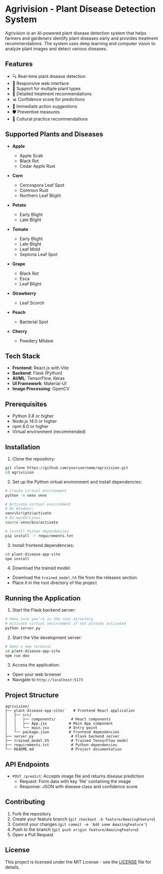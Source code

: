 # Agrivision - Plant Disease Detection System

Agrivision is an AI-powered plant disease detection system that helps farmers and gardeners identify plant diseases early and provides treatment recommendations. The system uses deep learning and computer vision to analyze plant images and detect various diseases.

## Features

- 🔍 Real-time plant disease detection
- 📱 Responsive web interface
- 🌱 Support for multiple plant types
- 💊 Detailed treatment recommendations
- 📊 Confidence score for predictions
- 🎯 Immediate action suggestions
- 🛡️ Preventive measures
- 🌿 Cultural practice recommendations

## Supported Plants and Diseases

- **Apple**
  - Apple Scab
  - Black Rot
  - Cedar Apple Rust

- **Corn**
  - Cercospora Leaf Spot
  - Common Rust
  - Northern Leaf Blight

- **Potato**
  - Early Blight
  - Late Blight

- **Tomato**
  - Early Blight
  - Late Blight
  - Leaf Mold
  - Septoria Leaf Spot

- **Grape**
  - Black Rot
  - Esca
  - Leaf Blight

- **Strawberry**
  - Leaf Scorch

- **Peach**
  - Bacterial Spot

- **Cherry**
  - Powdery Mildew

## Tech Stack

- **Frontend**: React.js with Vite
- **Backend**: Flask (Python)
- **AI/ML**: TensorFlow, Keras
- **UI Framework**: Material-UI
- **Image Processing**: OpenCV

## Prerequisites

- Python 3.8 or higher
- Node.js 14.0 or higher
- npm 6.0 or higher
- Virtual environment (recommended)

## Installation

1. Clone the repository:
```bash
git clone https://github.com/yourusername/agrivision.git
cd agrivision
```

2. Set up the Python virtual environment and install dependencies:
```bash
# Create virtual environment
python -m venv venv

# Activate virtual environment
# On Windows:
venv\Scripts\activate
# On macOS/Linux:
source venv/bin/activate

# Install Python dependencies
pip install -r requirements.txt
```

3. Install frontend dependencies:
```bash
cd plant-disease-app-vite
npm install
```

4. Download the trained model:
- Download the `trained_model.h5` file from the releases section
- Place it in the root directory of the project

## Running the Application

1. Start the Flask backend server:
```bash
# Make sure you're in the root directory
# Activate virtual environment if not already activated
python server.py
```

2. Start the Vite development server:
```bash
# Open a new terminal
cd plant-disease-app-vite
npm run dev
```

3. Access the application:
- Open your web browser
- Navigate to `http://localhost:5173`

## Project Structure

```
agrivision/
├── plant-disease-app-vite/    # Frontend React application
│   ├── src/
│   │   ├── components/       # React components
│   │   ├── App.jsx          # Main App component
│   │   └── main.jsx         # Entry point
│   └── package.json         # Frontend dependencies
├── server.py                 # Flask backend server
├── trained_model.h5          # Trained TensorFlow model
├── requirements.txt          # Python dependencies
└── README.md                 # Project documentation
```

## API Endpoints

- `POST /predict`: Accepts image file and returns disease prediction
  - Request: Form data with key 'file' containing the image
  - Response: JSON with disease class and confidence score

## Contributing

1. Fork the repository
2. Create your feature branch (`git checkout -b feature/AmazingFeature`)
3. Commit your changes (`git commit -m 'Add some AmazingFeature'`)
4. Push to the branch (`git push origin feature/AmazingFeature`)
5. Open a Pull Request

## License

This project is licensed under the MIT License - see the [LICENSE](LICENSE) file for details.
